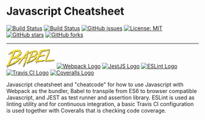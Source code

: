 # Javascript Cheatsheet

[![Build Status](https://img.shields.io/travis/ggjersund/JavascriptCheatsheet/master?style=flat-square)](https://travis-ci.org/ggjersund/JavascriptCheatsheet)
[![Build Status](https://img.shields.io/coveralls/ggjersund/JavascriptCheatsheet/master?style=flat-square&service=github)](https://travis-ci.org/ggjersund/JavascriptCheatsheet)
[![GitHub issues](https://img.shields.io/github/issues/ggjersund/JavascriptCheatsheet?style=flat-square)](https://github.com/ggjersund/JavascriptCheatsheet/issues)
[![License: MIT](https://img.shields.io/badge/License-MIT-yellow.svg?style=flat-square)](https://opensource.org/licenses/MIT)
[![GitHub stars](https://img.shields.io/github/stars/ggjersund/JavascriptCheatsheet?style=flat-square)](https://github.com/ggjersund/JavascriptCheatsheet/stargazers)
[![GitHub forks](https://img.shields.io/github/forks/ggjersund/JavascriptCheatsheet?style=flat-square)](https://github.com/ggjersund/JavascriptCheatsheet/network)

---

[<img alt="BabelJS Logo" src="https://github.com/gilbarbara/logos/blob/master/logos/babel.svg" height="50">](https://babeljs.io/)
[<img alt="Webpack Logo" src="https://github.com/gilbarbara/logos/blob/master/logos/webpack.svg" height="50">](https://webpack.js.org/)
[<img alt="JestJS Logo" src="https://github.com/gilbarbara/logos/blob/master/logos/jest.svg" height="50">](https://jestjs.io/)
[<img alt="ESLint Logo" src="https://github.com/gilbarbara/logos/blob/master/logos/eslint.svg" height="50">](https://eslint.org/)
[<img alt="Travis CI Logo" src="https://github.com/gilbarbara/logos/blob/master/logos/travis-ci.svg" height="50">](https://travis-ci.org/)
[<img alt="Coveralls Logo" src="https://github.com/gilbarbara/logos/blob/master/logos/coveralls.svg" height="50">](https://coveralls.io/)

Javascript cheatsheet and "cheatcode" for how to use Javascript with Webpack as the bundler, Babel to transpile from ES6 to browser compatible Javascript, and JEST as test runner and assertion library. ESLint is used as linting utility and for continuous integration, a basic Travis CI configuration is used together with Coveralls that is checking code coverage.
